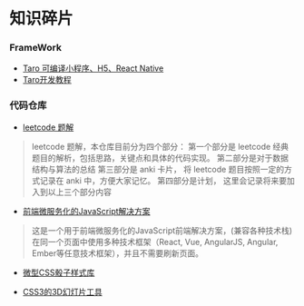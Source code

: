 # 知识碎片

### FrameWork
- [Taro 可编译小程序、H5、React Native](https://github.com/gkl2013/taro)
- [Taro开发教程](https://blog.csdn.net/museions/article/details/84132708)

### 代码仓库
- [leetcode 题解](https://github.com/azl397985856/leetcode)
>leetcode 题解，本仓库目前分为四个部分：
第一个部分是 leetcode 经典题目的解析，包括思路，关键点和具体的代码实现。
第二部分是对于数据结构与算法的总结
第三部分是 anki 卡片， 将 leetcode 题目按照一定的方式记录在 anki 中，方便大家记忆。
第四部分是计划， 这里会记录将来要加入到以上三个部分内容

- [前端微服务化的JavaScript解决方案](https://github.com/CanopyTax/single-spa)
> 这是一个用于前端微服务化的JavaScript前端解决方案，(兼容各种技术栈)在同一个页面中使用多种技术框架（React, Vue, AngularJS, Angular, Ember等任意技术框架），并且不需要刷新页面。

- [微型CSS骰子样式库](https://github.com/diafygi/dice-css)

- [CSS3的3D幻灯片工具](https://github.com/hakimel/reveal.js)
